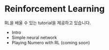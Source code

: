 # Reinforcement Learning

RL을 배울 수 있는 tutorial을 제공하고 있습니다. 

* Intro
* Simple neural network
* Playing Numero with RL (coming soon)